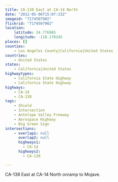 ```yaml
---
title: CA-138 East at CA-14 North
date: "2012-05-06T15:07:33Z"
imageid: "7174507902"
flickrid: "7174507902"
location:
    latitude: 34.776965
    longitude: -118.170145
places: []
counties:
    - Los Angeles County|California|United States
countries:
    - United States
states:
    - California|United States
highwaytypes:
    - California State Highway
    - California State Highway
highways:
    - CA-14
    - CA-138
tags:
    - Shield
    - Intersection
    - Antelope Valley Freeway
    - Aerospace Highway
    - Big Green Sign
intersections:
    - overlap1: null
      overlap2: null
      highways1:
        - CA-14
      highways2:
        - CA-138

---
```

CA-138 East at CA-14 North onramp to Mojave.